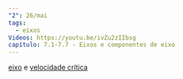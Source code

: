 ```yaml
---
"2": 26/mai
tags:
  - eixos
Videos: https://youtu.be/ivZu2zIIbsg
capítulo: 7.1-7.7 - Eixos e componentes de eixo
---
```

[eixo](https://1drv.ms/u/s!AmfyGvdmTYongvZyMX_PMXW6YO9DDQ?e=gaCGGf) e [velocidade crítica](https://1drv.ms/u/s!AmfyGvdmTYongvZkrhMxe4oEAnVJww?e=j2tBo3)